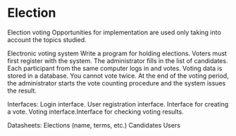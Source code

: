 # Election
Election voting
Opportunities for implementation are used only taking into account the topics studied.

Electronic voting system
Write a program for holding elections. Voters must first register with the system. The administrator fills in the list of candidates. 
Each participant from the same computer logs in and votes. Voting data is stored in a database. You cannot vote twice. 
At the end of the voting period, the administrator starts the vote counting procedure and the system issues the result.

Interfaces:
Login interface.
User registration interface.
Interface for creating a vote.
Voting interface.Interface for checking voting results.

Datasheets:
Elections (name, terms, etc.) Candidates Users

